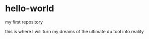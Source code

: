 # hello-world
my first repository

this is where I will turn my dreams of the ultimate dp tool into reality
